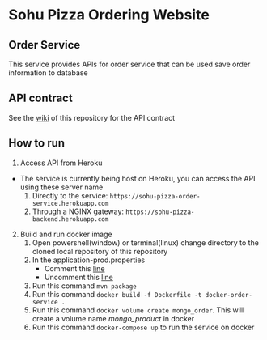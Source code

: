 # Sohu Pizza Ordering Website
## Order Service
This service provides APIs for order service that can be used save order information to database
## API contract
See the [wiki](https://github.com/Sunfl4wer/sohu-pizza-order-service/wiki) of this repository for the API contract
## How to run
1. Access API from Heroku
* The service is currently being host on Heroku, you can access the API using these server name
    1. Directly to the service: `https://sohu-pizza-order-service.herokuapp.com`
    2. Through a NGINX gateway: `https://sohu-pizza-backend.herokuapp.com`
2. Build and run docker image
    1. Open powershell(window) or terminal(linux) change directory to the cloned local repository of this repository
    2. In the application-prod.properties
        * Comment this [line](https://github.com/Sunfl4wer/sohu-pizza-order-service/blob/3a8131c3b0388b9dd12857bf92149de605b33f34/src/main/resources/application-prod.properties#L10)
        * Uncomment this [line](https://github.com/Sunfl4wer/sohu-pizza-order-service/blob/3a8131c3b0388b9dd12857bf92149de605b33f34/src/main/resources/application-prod.properties#L9)
    3. Run this command `mvn package`
    4. Run this command `docker build -f Dockerfile -t docker-order-service .`
    5. Run this command `docker volume create mongo_order`. This will create a volume name _mongo_product_ in docker
    6. Run this command `docker-compose up` to run the service on docker
